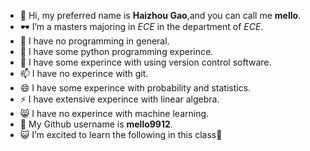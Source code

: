 - 👋 Hi, my preferred name is **Haizhou Gao**,and you can call me **mello**.
- 🕶️ I’m a masters majoring in *ECE* in the department of *ECE*.
- 👀 I have no programming in general.
- 🌱 I have some python programming experince.  
- 💞️ I have some experince with using version control software.
- 📫 I have no experince with git.
- 😄 I have some experince with probability and statistics.
- ⚡ I have extensive experince with linear algebra.
- 😸 I have no experince with machine learning.
- 🤟 My Github username is **mello9912**.
- 😺 I’m excited to learn the following in this class💪
<!---
mello9912/mello9912 is a ✨ special ✨ repository because its `README.md` (this file) appears on your GitHub profile.
You can click the Preview link to take a look at your changes.
--->
